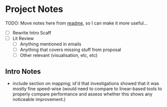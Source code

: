 # Project Notes

TODO: Move notes here from [readme](README.md), so I can make it more useful...
- [ ] Rewrite Intro Scaff
- [ ] Lit Review
	- [ ] Anything mentioned in emails
	- [ ] Anything that covers missing stuff from proposal
	- [ ] Other relevant (visualisation, etc, etc)

## Intro Notes

- include section on mapping; id'd that investigations showed that it was mostly fine speed-wise (would need to compare to linear-based tools to properly compare performance and assess whether this shows any noticeable improvement.)